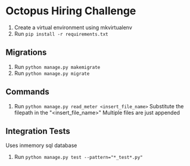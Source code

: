 Octopus Hiring Challenge
=====================================

1. Create a virtual environment using mkvirtualenv
2. Run `pip install -r requirements.txt`



## Migrations
1. Run `python manage.py makemigrate`
2. Run `python manage.py migrate`


## Commands
1. Run `python manage.py read_meter <insert_file_name>`
Substitute the filepath in the "<insert_file_name>"
Multiple files are just appended

## Integration Tests
Uses inmemory sql database
1. Run `python manage.py test --pattern="*_test*.py"`

